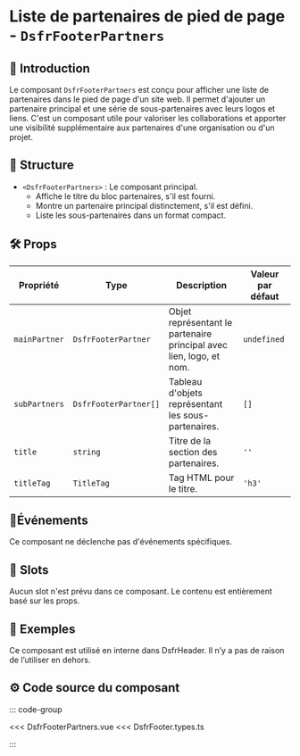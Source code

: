 # Liste de partenaires de pied de page - `DsfrFooterPartners`

## 🌟 Introduction

Le composant `DsfrFooterPartners` est conçu pour afficher une liste de partenaires dans le pied de page d'un site web. Il permet d'ajouter un partenaire principal et une série de sous-partenaires avec leurs logos et liens. C'est un composant utile pour valoriser les collaborations et apporter une visibilité supplémentaire aux partenaires d'une organisation ou d'un projet.

## 📐 Structure

- `<DsfrFooterPartners>` : Le composant principal.
  - Affiche le titre du bloc partenaires, s'il est fourni.
  - Montre un partenaire principal distinctement, s'il est défini.
  - Liste les sous-partenaires dans un format compact.

## 🛠️ Props

| Propriété      | Type                  | Description                                                                     | Valeur par défaut |
|----------------|-----------------------|---------------------------------------------------------------------------------|-------------------|
| `mainPartner`  | `DsfrFooterPartner`   | Objet représentant le partenaire principal avec lien, logo, et nom.             | `undefined`       |
| `subPartners`  | `DsfrFooterPartner[]` | Tableau d'objets représentant les sous-partenaires.                             | `[]`              |
| `title`        | `string`              | Titre de la section des partenaires.                                            | `''`              |
| `titleTag`     | `TitleTag`            | Tag HTML pour le titre.                                                         | `'h3'`            |

## 📡Événements

Ce composant ne déclenche pas d'événements spécifiques.

## 🧩 Slots

Aucun slot n'est prévu dans ce composant. Le contenu est entièrement basé sur les props.

## 📝 Exemples

Ce composant est utilisé en interne dans DsfrHeader. Il n’y a pas de raison de l’utiliser en dehors.

## ⚙️ Code source du composant

::: code-group

<<< DsfrFooterPartners.vue
<<< DsfrFooter.types.ts

:::
